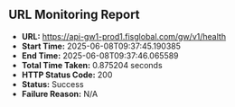 ## URL Monitoring Report

- **URL:** https://api-gw1-prod1.fisglobal.com/gw/v1/health
- **Start Time:** 2025-06-08T09:37:45.190385
- **End Time:** 2025-06-08T09:37:46.065589
- **Total Time Taken:** 0.875204 seconds
- **HTTP Status Code:** 200
- **Status:** Success
- **Failure Reason:** N/A
